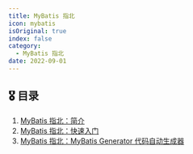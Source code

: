 ```yaml
---
title: MyBatis 指北
icon: mybatis
isOriginal: true
index: false
category:
  - MyBatis 指北
date: 2022-09-01
---
```


## 🎖️ 目录

1. [MyBatis 指北：简介](20220201-introduction.md)
2. [MyBatis 指北：快速入门](20220202-quick-start.md)
3. [MyBatis 指北：MyBatis Generator 代码自动生成器](20220203-mybatis-generator.md)
